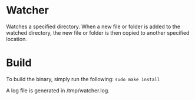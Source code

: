 # Watcher
Watches a specified directory. When a new file or folder is added to the watched directory, the new file or folder is then copied to another specified location.

# Build
To build the binary, simply run the following:
```sudo make install```

A log file is generated in /tmp/watcher.log.
